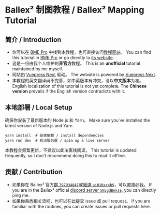 # Ballex² 制图教程 / Ballex² Mapping Tutorial

## 简介 / Introduction

- 你可以在 [BME Pro](https://store.steampowered.com/app/1809190/) 中找到本教程，也可直接访问[教程网站](https://ballex2.dilant.cn/)。
  You can find this tutorial in [BME Pro](https://store.steampowered.com/app/1809190/) or go directly to [its website](https://ballex2.dilant.cn/en/).
- 这是一份由我个人维护的**非官方**教程。
  This is an **unofficial** tutorial maintained by me myself.
- 网站由 [Vuepress Next](https://v2.vuepress.vuejs.org/zh/) 驱动。
  The website is powered by [Vuepress Next](https://v2.vuepress.vuejs.org/).
- 本教程的英文翻译尚不完善，如中英版本有冲突，请以**中文版本**为准。
  English localization of this tutorial is not yet complete. The **Chinese version** prevails if the English version contradicts with it.

## 本地部署 / Local Setup

确保你安装了最新版本的 Node.js 和 Yarn。
Make sure you've installed the latest version of Node.js and Yarn.

```shell
yarn install  # 安装依赖 / install dependencies
yarn run dev  # 启动服务器 / spin up a live server
```

本教程会频繁更新，不建议以此法离线阅读。
This tutorial is updated frequently, so I don't recommend doing this to read it offline.

## 贡献 / Contribution

- 如果你在 Ballex² 官方[群 `797934847`](https://jq.qq.com/?_wv=1027&k=DqajicVQ)或[频道 `ai010xr4h9`](https://qun.qq.com/qqweb/qunpro/share?_wv=3&_wwv=128&appChannel=share&inviteCode=29ZiTd&appChannel=share&businessType=9&from=246610&biz=ka)，可以直接@我。
  If you are in the Ballex² official [discord server `5NygdBmksE`](https://discord.gg/5NygdBmksE), you can directly ping me.
- 如果你熟悉相关流程，也可以在此提交 issue 或 pull request。
  If you are familiar with the routines, you can create issues or pull requests here.
